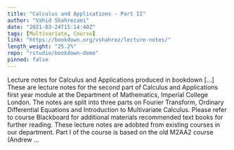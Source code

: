 ```yaml
---
title: "Calculus and Applications - Part II"
author: "Vahid Shahrezaei"
date: "2021-03-24T15:14:40Z"
tags: [Multivariate, Course]
link: "https://bookdown.org/vshahrez/lecture-notes/"
length_weight: "25.2%"
repo: "rstudio/bookdown-demo"
pinned: false
---
```


Lecture notes for Calculus and Applications produced in bookdown [...] These are lecture notes for the second part of Calculus and Applications first year module at the Department of Mathematics, Imperial College London. The notes are split into three parts on Fourier Transform, Ordinary Differential Equations and Introduction to Multivariate Calculus. Please refer to course Blackboard for additional materials recommended text books for further reading. These lecture notes are adobted from existing courses in our department. Part I of the course is based on the old M2AA2 course (Andrew ...
